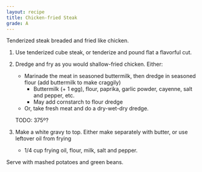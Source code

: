 ```yaml
---
layout: recipe
title: Chicken-fried Steak
grade: A
---
```

<!-- stub -->
Tenderized steak breaded and fried like chicken.
<!-- endstub -->

1. Use tenderized cube steak, or tenderize and pound flat a flavorful cut. 
2. Dredge and fry as you would shallow-fried chicken. Either: 
    - Marinade the meat in seasoned buttermilk, then dredge in seasoned flour (add buttermilk to make craggily)
        - Buttermilk (+ 1 egg), flour, paprika, garlic powder, cayenne, salt and pepper, etc.
        - May add cornstarch to flour dredge
    - Or, take fresh meat and do a dry-wet-dry dredge.

    TODO: 375º?
3. Make a white gravy to top. Either make separately with butter, or use leftover oil from frying
    - 1/4 cup frying oil, flour, milk, salt and pepper.

Serve with mashed potatoes and green beans.